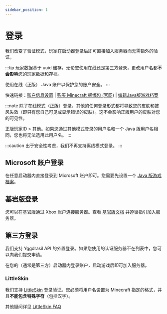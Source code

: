 ```yaml
---
sidebar_position: 1
---
```


# 登录

我们改变了验证模式，玩家在启动器登录后即可直接加入服务器而无需额外的验证。

:::tip
玩家数据基于 uuid 储存。无论您使用在线还是第三方登录，更改用户名都**不会影响**您的玩家数据和存档。

使用在线（正版） Java 账户以保护您的账户安全。
:::

快速链接：[账户信息设置](https://account.live.com/editprof.aspx) | [购买 Minecraft 捆绑包 (官网)](https://www.minecraft.net/zh-hans/store/minecraft-java-bedrock-edition-pc) | [编辑Java版游戏档案](https://www.minecraft.net/zh-hans/msaprofile/mygames/editprofile)

:::note
除了在线模式（正版）登录，其他的任何登录形式都将导致您的皮肤和披风失效（即只有您自己可见或显示错误的皮肤）。这不会影响正版用户的皮肤对您的可见性。

正版玩家ID > 其他。如果您通过其他模式登录的用户名和一个 Java 版用户名相同，您也将无法选用此用户名。
:::

:::caution
出于安全性考虑，我们不再支持离线模式登录。
:::

## Microsoft 账户登录

在任意启动器内直接登录到 Microsoft 账户即可。您需要先设置一个 [Java 版游戏档案](https://www.minecraft.net/zh-hans/msaprofile/mygames/editprofile)。

## 基岩版登录

您可以在基岩版通过 Xbox 账户连接服务器。查看 [基岩版文档](./beclient) 并遵循指引加入服务器。

## 第三方登录

我们支持 Yggdrasil API 的外置登录。如果您使用的认证服务器不在列表中，您可以向我们提交申请。

在您的（通常是第三方）启动器内登录账户，启动游戏后即可加入服务器。

### LittleSkin

我们支持 [LittleSkin](https://littleskin.cn/) 登录验证。您必须将用户名设置为 Minecraft 指定的格式，并且**不能包含特殊字符**（包括汉字）。

其他疑问详见 [LittleSkin FAQ](https://manual.littlesk.in/faq.html)
